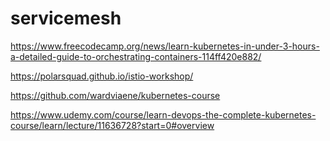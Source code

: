 # servicemesh

https://www.freecodecamp.org/news/learn-kubernetes-in-under-3-hours-a-detailed-guide-to-orchestrating-containers-114ff420e882/

https://polarsquad.github.io/istio-workshop/

https://github.com/wardviaene/kubernetes-course

https://www.udemy.com/course/learn-devops-the-complete-kubernetes-course/learn/lecture/11636728?start=0#overview
